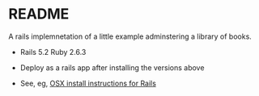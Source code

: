 # README

A rails implemnetation of a little example
adminstering a library of books.


* Rails 5.2 Ruby 2.6.3

* Deploy as a rails app after installing the versions above

* See, eg, [OSX install instructions for Rails](https://ryanbigg.com/2014/10/ubuntu-ruby-ruby-install-chruby-and-you)
